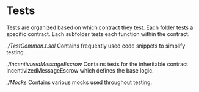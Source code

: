 # Tests

Tests are organized based on which contract they test.
Each folder tests a specific contract.
Each subfolder tests each function within the contract.

*./TestCommon.t.sol*
Contains frequently used code snippets to simplify testing.

*./IncentivizedMessageEscrow*
Contains tests for the inheritable contract IncentivizedMessageEscrow which defines the base logic. 

*./Mocks*
Contains various mocks used throughout testing.

